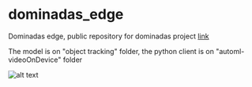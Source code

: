 # dominadas_edge
 Dominadas edge, public repository for dominadas project
 [ link](https://jegamboafuentes.medium.com/this-is-how-i-create-my-personal-own-soccer-ai-coach-from-scratch-using-googles-automl-with-14ea2fec5200?source=friends_link&sk=322198661df00dde908d3c2a930eb271)
 
 The model is on "object tracking" folder, the python client is on "automl-videoOnDevice" folder
 
![alt text](https://miro.medium.com/max/1400/1*aEpg5419UQv9QHEcXfRCnA.png)
